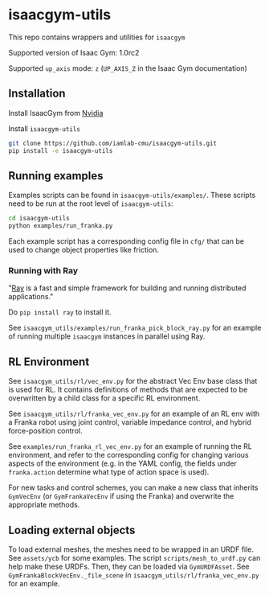# isaacgym-utils
This repo contains wrappers and utilities for `isaacgym`

Supported version of Isaac Gym: 1.0rc2

Supported `up_axis` mode: `z` (`UP_AXIS_Z` in the Isaac Gym documentation)

## Installation

Install IsaacGym from [Nvidia](https://developer.nvidia.com/isaac-gym)

Install `isaacgym-utils`

```bash
git clone https://github.com/iamlab-cmu/isaacgym-utils.git
pip install -e isaacgym-utils
```

## Running examples

Examples scripts can be found in `isaacgym-utils/examples/`.
These scripts need to be run at the root level of `isaacgym-utils`:

```bash
cd isaacgym-utils
python examples/run_franka.py
```

Each example script has a corresponding config file in `cfg/` that can be used to change object properties like friction.

### Running with Ray
"[Ray](https://github.com/ray-project/ray) is a fast and simple framework for building and running distributed
applications."

Do `pip install ray` to install it.

See `isaacgym_utils/examples/run_franka_pick_block_ray.py` for an example of
running multiple `isaacgym` instances in parallel using Ray.

## RL Environment
See `isaacgym_utils/rl/vec_env.py` for the abstract Vec Env base class that is used for RL.
It contains definitions of methods that are expected to be overwritten by a child class for a specific RL environment.

See `isaacgym_utils/rl/franka_vec_env.py` for an example of an RL env with a Franka robot using joint control, variable impedance control, and hybrid force-position control.

See `examples/run_franka_rl_vec_env.py` for an example of running the RL environment, and refer to the corresponding config for changing various aspects of the environment (e.g. in the YAML config, the fields under `franka.action` determine what type of action space is used).

For new tasks and control schemes, you can make a new class that inherits `GymVecEnv` (or `GymFrankaVecEnv` if using the Franka) and overwrite the appropriate methods.

## Loading external objects
To load external meshes, the meshes need to be wrapped in an URDF file.
See `assets/ycb` for some examples.
The script `scripts/mesh_to_urdf.py` can help make these URDFs.
Then, they can be loaded via `GymURDFAsset`.
See `GymFrankaBlockVecEnv._file_scene` in `isaacgym_utils/rl/franka_vec_env.py` for an example.
